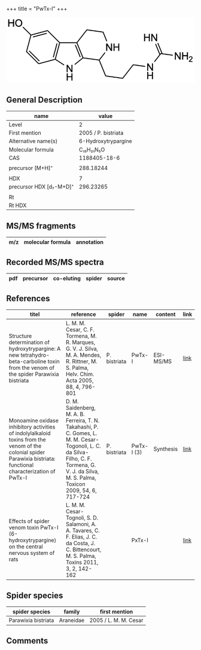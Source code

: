 +++
title = "PwTx-I"
+++

![](/img/PwTx-I.png)

## General Description

| name                    | value               |
|-------------------------|---------------------|
| Level                   | 2                   |
| First mention           | 2005 / P. bistriata |
| Alternative name(s)     | 6-Hydroxytrypargine |
| Molecular formula       | C₁₅H₂₁N₅O           |
| CAS                     | 1188405-18-6        |
|                         |                     |
| precursor [M+H]⁺        | 288.18244           |
|                         |                     |
| HDX                     | 7                   |
| precursor HDX [d₇-M+D]⁺ | 296.23265           |
|                         |                     |
| Rt                      |                     |
| Rt HDX                  |                     |



## MS/MS fragments

| m/z       | molecular formula | annotation        |
|-----------|-------------------|-------------------|


## Recorded MS/MS spectra

| pdf | precursor | co-eluting | spider    | source                       |
|-----|-----------|------------|-----------|------------------------------|



## References

| titel                                                                                                                                                              | reference                                                                                                                                                                                     | spider       | name       | content   | link                                                                 |
|--------------------------------------------------------------------------------------------------------------------------------------------------------------------|-----------------------------------------------------------------------------------------------------------------------------------------------------------------------------------------------|--------------|------------|-----------|----------------------------------------------------------------------|
| Structure determination of hydroxytrypargine: A new tetrahydro-beta-carboline toxin from the venom of the spider Parawixia bistriata                               | L. M. M. Cesar, C. F. Tormena, M. R. Marques, G. V. J. Silva, M. A. Mendes, R. Rittner, M. S. Palma, Helv. Chim. Acta 2005, 88, 4, 796-801                                                    | P. bistriata | PwTx-I     | ESI-MS/MS | [link](https://doi.org/10.1002/hlca.200590056)                               |
| Monoamine oxidase inhibitory activities of indolylalkaloid toxins from the venom of the colonial spider Parawixia bistriata: functional characterization of PwTx-I | D. M. Saidenberg, M. A. B. Ferreira, T. N. Takahashi, P. C. Gomes, L. M. M. Cesar-Togonoli, L. C. da Silva-Filho, C. F. Tormena, G. V. J. da Silva, M. S. Palma, Toxicon 2009, 54, 6, 717-724 | P. bistriata | PwTx-I (3) | Synthesis | [link](https://doi.org/10.1016/j.toxicon.2009.05.027)                        |
| Effects of spider venom toxin PwTx-I (6-hydroxytrypargine) on the central nervous system of rats                                                                   | L. M. M. Cesar-Tognoli, S. D. Salamoni, A. A. Tavares, C. F. Elias, J. C. da Costa, J. C. Bittencourt, M. S. Palma, Toxins 2011, 3, 2, 142-162                                                |              | PxTx-I     |           | [link](https://www.ncbi.nlm.nih.gov/pmc/articles/PMC3202814/?report=classic) |

## Spider species

| spider species      | family    | first mention         |
|---------------------|-----------|-----------------------|
| Parawixia bistriata | Araneidae | 2005 / L. M. M. Cesar |

## Comments